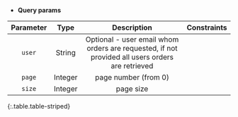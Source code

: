 * **Query params**

|Parameter|Type|Description|Constraints|
|:-------:|:--:|:---------:|:---------:|
| `user` |String|Optional - user email whom orders are requested, if not provided all users orders are retrieved||
| `page` |Integer|page number (from 0)||
| `size` |Integer|page size||
{:.table.table-striped}
